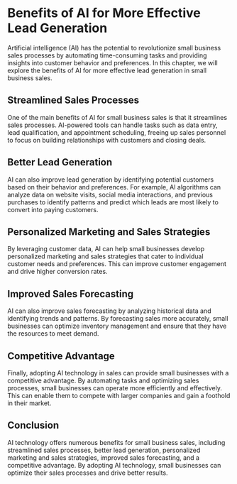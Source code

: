 Benefits of AI for More Effective Lead Generation
=======================================================================================================

Artificial intelligence (AI) has the potential to revolutionize small business sales processes by automating time-consuming tasks and providing insights into customer behavior and preferences. In this chapter, we will explore the benefits of AI for more effective lead generation in small business sales.

Streamlined Sales Processes
---------------------------

One of the main benefits of AI for small business sales is that it streamlines sales processes. AI-powered tools can handle tasks such as data entry, lead qualification, and appointment scheduling, freeing up sales personnel to focus on building relationships with customers and closing deals.

Better Lead Generation
----------------------

AI can also improve lead generation by identifying potential customers based on their behavior and preferences. For example, AI algorithms can analyze data on website visits, social media interactions, and previous purchases to identify patterns and predict which leads are most likely to convert into paying customers.

Personalized Marketing and Sales Strategies
-------------------------------------------

By leveraging customer data, AI can help small businesses develop personalized marketing and sales strategies that cater to individual customer needs and preferences. This can improve customer engagement and drive higher conversion rates.

Improved Sales Forecasting
--------------------------

AI can also improve sales forecasting by analyzing historical data and identifying trends and patterns. By forecasting sales more accurately, small businesses can optimize inventory management and ensure that they have the resources to meet demand.

Competitive Advantage
---------------------

Finally, adopting AI technology in sales can provide small businesses with a competitive advantage. By automating tasks and optimizing sales processes, small businesses can operate more efficiently and effectively. This can enable them to compete with larger companies and gain a foothold in their market.

Conclusion
----------

AI technology offers numerous benefits for small business sales, including streamlined sales processes, better lead generation, personalized marketing and sales strategies, improved sales forecasting, and a competitive advantage. By adopting AI technology, small businesses can optimize their sales processes and drive better results.


